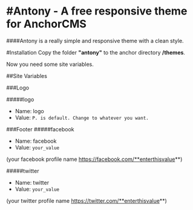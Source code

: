 #Antony - A free responsive theme for AnchorCMS
=======

####Antony is a really simple and responsive theme with a clean style.



#Installation
Copy the folder **"antony"** to the anchor directory **/themes**.

Now you need some site variables.


##Site Variables

###Logo

#####logo
- Name: logo
- Value: `P. is default. Change to whatever you want.`


###Footer
#####facebook
- Name: facebook
- Value: `your_value` 

(your facebook profile name https://facebook.com/**enterthisvalue**)

#####twitter
- Name: twitter
- Value: `your_value`

(your twitter profile name https://twitter.com/**enterthisvalue**)




